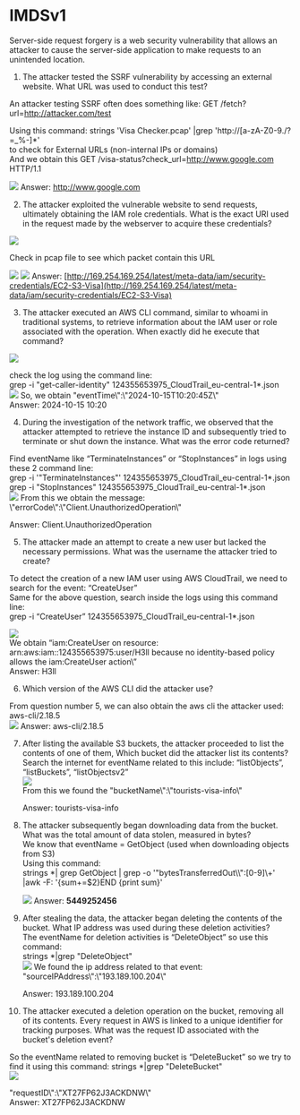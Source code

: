# IMDSv1
Server-side request forgery is a web security vulnerability that allows an attacker to cause the server-side application to make requests to an unintended location.

1. The attacker tested the SSRF vulnerability by accessing an external website. What URL was used to conduct this test?

An attacker testing SSRF often does something like: GET /fetch?url=http://attacker.com/test

Using this command: strings 'Visa Checker.pcap' |grep 'http://\[a-zA-Z0-9./?=\_%-\]\*'  
to check for External URLs (non-internal IPs or domains)  
And we obtain this GET /visa-status?check\_url=http://www.google.com HTTP/1.1

![](images/1.png) 
Answer: http://www.google.com

2. The attacker exploited the vulnerable website to send requests, ultimately obtaining the IAM role credentials. What is the exact URI used in the request made by the webserver to acquire these credentials?

![](images/2.png)

Check in pcap file to see which packet contain this URL

![](images/3.png) 
![](images/4.png) 
Answer: [http://169.254.169.254/latest/meta-data/iam/security-credentials/EC2-S3-Visa](http://169.254.169.254/latest/meta-data/iam/security-credentials/EC2-S3-Visa)

3. The attacker executed an AWS CLI command, similar to whoami in traditional systems, to retrieve information about the IAM user or role associated with the operation. When exactly did he execute that command?

![](images/5.png)

check the log using the command line:   
grep \-i "get-caller-identity" 124355653975\_CloudTrail\_eu-central-1\*.json  
![](images/6.png)
So, we obtain "eventTime\\":\\"2024-10-15T10:20:45Z\\"   
Answer: 2024-10-15 10:20

4. During the investigation of the network traffic, we observed that the attacker attempted to retrieve the instance ID and subsequently tried to terminate or shut down the instance. What was the error code returned?

Find eventName like “TerminateInstances” or “StopInstances” in logs using these 2 command line:   
grep \-i '"TerminateInstances"' 124355653975\_CloudTrail\_eu-central-1\*.json  
grep \-i "StopInstances" 124355653975\_CloudTrail\_eu-central-1\*.json  
![](images/7.png) 
From this we obtain the message: \\"errorCode\\":\\"Client.UnauthorizedOperation\\"

Answer: Client.UnauthorizedOperation

5. The attacker made an attempt to create a new user but lacked the necessary permissions. What was the username the attacker tried to create?

To detect the creation of a new IAM user using AWS CloudTrail, we need to search for the event: “CreateUser”  
Same for the above question, search inside the logs using this command line:  
grep \-i “CreateUser” 124355653975\_CloudTrail\_eu-central-1\*.json

![](images/8.png)  
We obtain “iam:CreateUser on resource: arn:aws:iam::124355653975:user/H3ll because no identity-based policy allows the iam:CreateUser action\\”  
Answer: H3ll

6. Which version of the AWS CLI did the attacker use?

From question number 5, we can also obtain the aws cli the attacker used: aws-cli/2.18.5  
![](images/9.png) 
Answer: aws-cli/2.18.5

7. After listing the available S3 buckets, the attacker proceeded to list the contents of one of them, Which bucket did the attacker list its contents?  
   Search the internet for eventName related to this include: “listObjects”, “listBuckets”, “listObjectsv2”  
   ![](images/10.png)  
   From this we found the "bucketName\\":\\"tourists-visa-info\\"  
     
   Answer: tourists-visa-info  
     
8. The attacker subsequently began downloading data from the bucket. What was the total amount of data stolen, measured in bytes?  
   We know that eventName \= GetObject (used when downloading objects from S3)  
   Using this command:   
   strings \*| grep GetObject | grep \-o '"bytesTransferredOut\\\\":\[0-9\]\\+' |awk \-F: '{sum+=$2}END {print sum}'  
     
   ![](images/11.png)
   Answer: **5449252456**  
9. After stealing the data, the attacker began deleting the contents of the bucket. What IP address was used during these deletion activities?  
   The eventName for deletion activities is “DeleteObject” so use this command:  
   strings \*|grep "DeleteObject"  
   ![](images/12.png) 
   We found the ip address related to that event: "sourceIPAddress\\":\\"193.189.100.204\\"  
     
   Answer: 193.189.100.204  
10. The attacker executed a deletion operation on the bucket, removing all of its contents. Every request in AWS is linked to a unique identifier for tracking purposes. What was the request ID associated with the bucket's deletion event?

So the eventName related to removing bucket is “DeleteBucket” so we try to find it using this command: strings \*|grep "DeleteBucket"  
![](images/13.png)

"requestID\\":\\"XT27FP62J3ACKDNW\\"  
Answer: XT27FP62J3ACKDNW  

